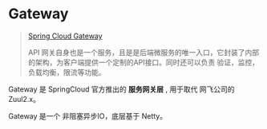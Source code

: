 # Gateway

> [Spring Cloud Gateway](<https://spring.io/projects/spring-cloud-gateway>)
>
> API 网关自身也是一个服务，且是是后端微服务的唯一入口，它封装了内部的架构，为客户端提供一个定制的API接口。同时还可以负责 验证，监控，负载均衡，限流等功能。

Gateway 是 SpringCloud 官方推出的 **服务网关层** , 用于取代 网飞公司的Zuul2.x。

Gateway 是一个 非阻塞异步IO，底层基于 Netty。

